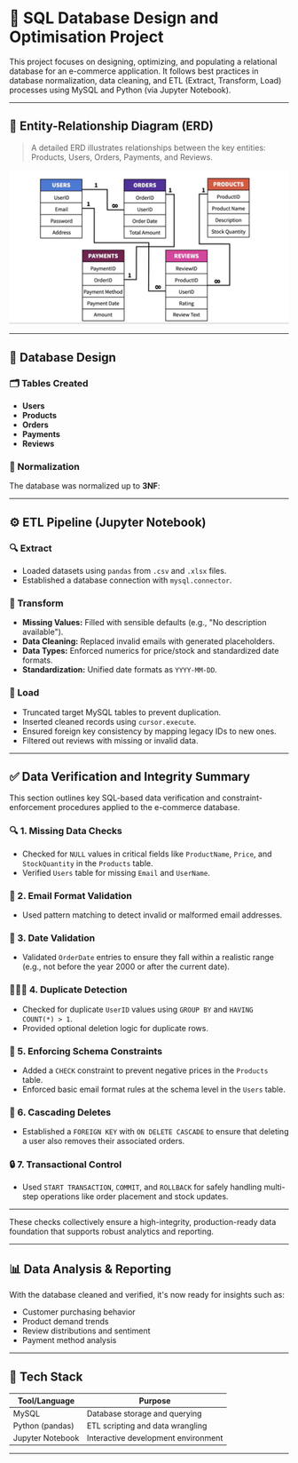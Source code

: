 # 🛒 SQL Database Design and Optimisation Project

This project focuses on designing, optimizing, and populating a relational database for an e-commerce application. It follows best practices in database normalization, data cleaning, and ETL (Extract, Transform, Load) processes using MySQL and Python (via Jupyter Notebook).

---

## 📐 Entity-Relationship Diagram (ERD)
> A detailed ERD illustrates relationships between the key entities: Products, Users, Orders, Payments, and Reviews.

![ERD](image\ERD.png)

---

## 🧱 Database Design

### 🗂️ Tables Created
- **Users** 
- **Products** 
- **Orders**
- **Payments**
- **Reviews**

### 🔄 Normalization
The database was normalized up to **3NF**:

---

## ⚙️ ETL Pipeline (Jupyter Notebook)

### 🔍 Extract
- Loaded datasets using `pandas` from `.csv` and `.xlsx` files.
- Established a database connection with `mysql.connector`.

### 🧹 Transform
- **Missing Values:** Filled with sensible defaults (e.g., "No description available").
- **Data Cleaning:** Replaced invalid emails with generated placeholders.
- **Data Types:** Enforced numerics for price/stock and standardized date formats.
- **Standardization:** Unified date formats as `YYYY-MM-DD`.

### 🚚 Load
- Truncated target MySQL tables to prevent duplication.
- Inserted cleaned records using `cursor.execute`.
- Ensured foreign key consistency by mapping legacy IDs to new ones.
- Filtered out reviews with missing or invalid data.

---

## ✅ Data Verification and Integrity Summary

This section outlines key SQL-based data verification and constraint-enforcement procedures applied to the e-commerce database.

### 🔍 1. Missing Data Checks
- Checked for `NULL` values in critical fields like `ProductName`, `Price`, and `StockQuantity` in the `Products` table.
- Verified `Users` table for missing `Email` and `UserName`.

### 📧 2. Email Format Validation
- Used pattern matching to detect invalid or malformed email addresses.

### 📆 3. Date Validation
- Validated `OrderDate` entries to ensure they fall within a realistic range (e.g., not before the year 2000 or after the current date).

### 🧑‍🤝‍🧑 4. Duplicate Detection
- Checked for duplicate `UserID` values using `GROUP BY` and `HAVING COUNT(*) > 1`.
- Provided optional deletion logic for duplicate rows.

### 🧱 5. Enforcing Schema Constraints
- Added a `CHECK` constraint to prevent negative prices in the `Products` table.
- Enforced basic email format rules at the schema level in the `Users` table.

### 🔗 6. Cascading Deletes
- Established a `FOREIGN KEY` with `ON DELETE CASCADE` to ensure that deleting a user also removes their associated orders.

### 🔒 7. Transactional Control
- Used `START TRANSACTION`, `COMMIT`, and `ROLLBACK` for safely handling multi-step operations like order placement and stock updates.

---

These checks collectively ensure a high-integrity, production-ready data foundation that supports robust analytics and reporting.


---

## 📊 Data Analysis & Reporting

With the database cleaned and verified, it's now ready for insights such as:
- Customer purchasing behavior
- Product demand trends
- Review distributions and sentiment
- Payment method analysis

---

## 🚀 Tech Stack

| Tool/Language     | Purpose                           |
|------------------|------------------------------------|
| MySQL             | Database storage and querying      |
| Python (pandas)   | ETL scripting and data wrangling   |
| Jupyter Notebook  | Interactive development environment|

---


